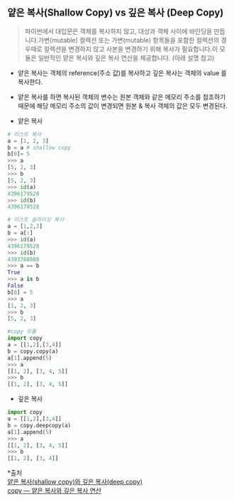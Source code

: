 ## 얕은 복사(Shallow Copy) vs 깊은 복사 (Deep Copy)

> 파이썬에서 대입문은 객체를 복사하지 않고, 대상과 객체 사이에 바인딩을 만듭니다.가변(mutable) 컬렉션 또는 가변(mutable) 항목들을 포함한 컬렉션의 경우때로 컬렉션을 변경하지 않고 사본을 변경하기 위해 복사가 필요합니다.이 모듈은 일반적인 얕은 복사와 깊은 복사 연산을 제공합니다. (아래 설명 참고)

- 얕은 복사는 객체의 reference(주소 값)를 복사하고 깊은 복사는 객체의 value 를 복사한다.

- 얕은 복사를 하면 복사된 객체의 변수는 원본 객체와 같은 메모리 주소를 참조하기 때문에 해당 메모리 주소의 값이 변경되면 원본 & 복사 객체의 값은 모두 변경된다.

- 얕은 복사

```python
# 리스트 복사
a = [1, 2, 3]
b = a # shallow copy
b[0]= 5
>>> a
[5, 2, 3]
>>> b
[5, 2, 3]
>>> id(a)
4396179528
>>> id(b)
4396179528

# 리스트 슬라이싱 복사
a = [1,2,3]
b = a[:]
>>> id(a)
4396179528
>>> id(b)
4393788808
>>> a == b
True
>>> a is b
False
b[0] = 5
>>> a
[1, 2, 3]
>>> b
[5, 2, 3]

#copy 모듈
import copy
a = [[1,2],[3,4]]
b = copy.copy(a)
a[1].append(5)
>>> a
[[1, 2], [3, 4, 5]]
>>> b
[[1, 2], [3, 4, 5]]
```

- 깊은 복사

```python
import copy
a = [[1,2],[3,4]]
b = copy.deepcopy(a)
a[1].append(5)
>>> a
[[1, 2], [3, 4, 5]]
>>> b
[[1, 2], [3, 4]]
```

\*출처 <br>
[얕은 복사(shallow copy)와 깊은 복사(deep copy)](https://wikidocs.net/16038) <br>
[copy — 얕은 복사와 깊은 복사 연산](https://docs.python.org/ko/3/library/copy.html)
